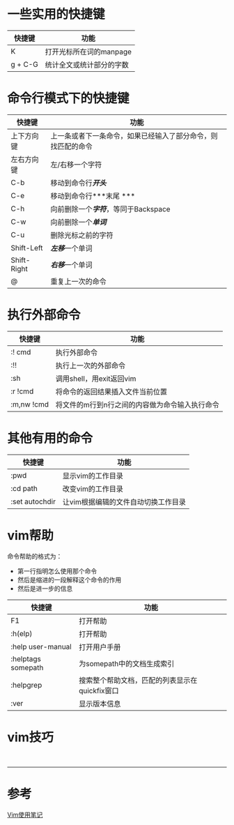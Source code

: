 # 一些实用的快捷键
|快捷键 | 功能 |
|--- |--- |
|K | 打开光标所在词的manpage |
|g + C-G | 统计全文或统计部分的字数 |

# 命令行模式下的快捷键
|快捷键 | 功能 |
|--- |--- |
|上下方向键 | 上一条或者下一条命令，如果已经输入了部分命令，则找匹配的命令 |
|左右方向键 | 左/右移一个字符 |
|C-b | 移动到命令行***开头*** |
|C-e | 移动到命令行***末尾 ***|
|C-h | 向前删除一个***字符***，等同于Backspace|
|C-w | 向前删除一个***单词*** |
|C-u | 删除光标之前的字符 |
|Shift-Left | ***左移***一个单词 |
|Shift-Right | ***右移***一个单词 |
|@ | 重复上一次的命令|


# 执行外部命令
|快捷键 | 功能 |
|--- |--- |
|:! cmd | 执行外部命令 |
|:!! | 执行上一次的外部命令 |
|:sh | 调用shell，用exit返回vim |
|:r !cmd | 将命令的返回结果插入文件当前位置 |
|:m,nw !cmd |将文件的m行到n行之间的内容做为命令输入执行命令 |


# 其他有用的命令
|快捷键 | 功能 |
|--- |--- |
|:pwd | 显示vim的工作目录 |
|:cd path | 改变vim的工作目录 |
|:set autochdir | 让vim根据编辑的文件自动切换工作目录 |

# vim帮助
命令帮助的格式为：
- 第一行指明怎么使用那个命令
- 然后是缩进的一段解释这个命令的作用
- 然后是进一步的信息

|快捷键 | 功能 |
|--- |--- |
|F1 | 打开帮助 |
|:h(elp) | 打开帮助 |
|:help user-manual | 打开用户手册 |
|:helptags somepath | 为somepath中的文档生成索引 |
|:helpgrep | 搜索整个帮助文档，匹配的列表显示在quickfix窗口 |
|:ver | 显示版本信息 |


# vim技巧


<br/>

---

# 参考

[Vim使用笔记][1]  

[1]: http://www.cnblogs.com/jiqingwu/archive/2012/06/14/vim_notes.html
